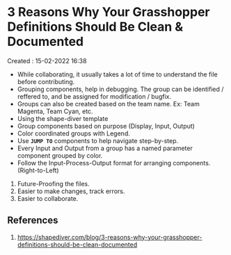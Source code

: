 # 3 Reasons Why Your Grasshopper Definitions Should Be Clean & Documented
Created : 15-02-2022 16:38

* While collaborating, it usually takes a lot of time to understand the file before contributing.
* Grouping components, help in debugging. The group can be identified / reffered to, and be assigned for modification / bugfix.
* Groups can also be created based on the team name. Ex: Team Magenta, Team Cyan, etc.
* Using the shape-diver template
* Group components based on purpose (Display, Input, Output)
* Color coordinated groups with Legend.
* Use **`JUMP TO`** components to help navigate step-by-step.
* Every Input and Output from a group has a named parameter component grouped by color.
* Follow the Input-Process-Output format for arranging components. (Right-to-Left)

1. Future-Proofing the files.
2. Easier to make changes, track errors.
3. Easier to collaborate.

## References
1. https://shapediver.com/blog/3-reasons-why-your-grasshopper-definitions-should-be-clean-documented